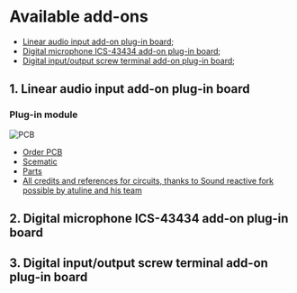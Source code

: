 # Available add-ons

-   <a href=#1>Linear audio input add-on plug-in board</a>;
-   <a href=#2>Digital microphone ICS-43434 add-on plug-in board</a>;
-   <a href=#3>Digital input/output screw terminal add-on plug-in board</a>;

## <h2 id=1>1. Linear audio input add-on plug-in board</h2>
### Plug-in module
![PCB](https://github.com/srg74/WLED-wemos-shield/blob/master/resources/Add-ons/linear_input/Linear_input_add-on.jpg)

-   <a href=https://www.pcbway.com/project/shareproject/Audio_input_for_shield_v1_5.html>Order PCB</a>
-   <a href=https://github.com/srg74/WLED-wemos-shield/blob/master/resources/Add-ons/linear_input/Sound_reactive_add-on.pdf>Scematic</a>
-   <a href=https://github.com/srg74/WLED-wemos-shield/blob/master/resources/Add-ons/linear_input/BOM.pdf>Parts</a>
-   <a href=https://github.com/atuline/WLED>All credits and references for circuits, thanks to Sound reactive fork possible by atuline and his team</a>
## <h2 id=2> 2. Digital microphone ICS-43434 add-on plug-in board</h2>


## <h2 id=3> 3. Digital input/output screw terminal add-on plug-in board</h2>

